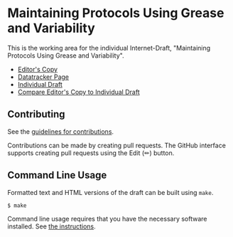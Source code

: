 # Maintaining Protocols Using Grease and Variability

This is the working area for the individual Internet-Draft, "Maintaining Protocols Using Grease and Variability".

* [Editor's Copy](https://intarchboard.github.io/draft-protocol-greasing/#go.draft-edm-protocol-greasing.html)
* [Datatracker Page](https://datatracker.ietf.org/doc/draft-edm-protocol-greasing)
* [Individual Draft](https://datatracker.ietf.org/doc/html/draft-edm-protocol-greasing)
* [Compare Editor's Copy to Individual Draft](https://intarchboard.github.io/draft-protocol-greasing/#go.draft-edm-protocol-greasing.diff)


## Contributing

See the
[guidelines for contributions](https://github.com/LPardue/draft-protocol-greasing/blob/main/CONTRIBUTING.md).

Contributions can be made by creating pull requests.
The GitHub interface supports creating pull requests using the Edit (✏) button.


## Command Line Usage

Formatted text and HTML versions of the draft can be built using `make`.

```sh
$ make
```

Command line usage requires that you have the necessary software installed.  See
[the instructions](https://github.com/martinthomson/i-d-template/blob/main/doc/SETUP.md).

